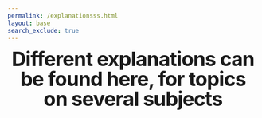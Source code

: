 ```yaml
---
permalink: /explanationsss.html
layout: base
search_exclude: true
---
```


<style type="text/css" media="screen">
  .container {
    margin: 10px auto;
    max-width: 600px;
    text-align: center;
  }
  h1 {
    margin: 15px 0;
    font-size: 40;
    line-height: 1;
    letter-spacing: -1px;
  }
</style>

<div class="container">
  <h1>Different explanations can be found here, for topics on several subjects</h1>
  <p></p>
</div>
